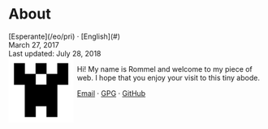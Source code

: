 About
=====

<div class="center">[Esperante](/eo/pri) · [English](#)</div>
<div class="center">March 27, 2017</div>
<div class="center">Last updated: July 28, 2018</div>

<img style="margin-right: 0.5em; margin-bottom: 0.5em;" src="/bil/identicon.png" alt="identicon.png" title="Ve!" align="left" />

Hi! My name is Rommel and welcome to my piece of web. I hope that you enjoy your visit to this tiny abode.

[Email](mailto:ebzzry@ebzzry.io) · [GPG](/dat/ebzzry.pub.asc) · [GitHub](https://github.com/ebzzry)
